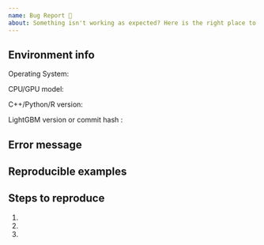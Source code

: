 ```yaml
---
name: Bug Report 🐞
about: Something isn't working as expected? Here is the right place to report.
---
```


<!--
Please search your question on previous issues, Stack Overflow (https://stackoverflow.com/questions/tagged/lightgbm) or other search engines before you open a new one.
-->

<!--
For bugs and unexpected issues, please check the latest master branch first. If problems indeed exist, please provide the following information, so that we could reproduce them on our system.
-->

## Environment info

Operating System:

CPU/GPU model:

C++/Python/R version:

LightGBM version or commit hash <!-- please check the latest master branch first -->: 

## Error message

<!-- Paste error log here -->

## Reproducible examples

<!-- Paste examples here -->

## Steps to reproduce

1.
2.
3.
